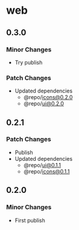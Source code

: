 # web

## 0.3.0

### Minor Changes

- Try publish

### Patch Changes

- Updated dependencies
  - @repo/icons@0.2.0
  - @repo/ui@0.2.0

## 0.2.1

### Patch Changes

- Publish
- Updated dependencies
  - @repo/ui@0.1.1
  - @repo/icons@0.1.1

## 0.2.0

### Minor Changes

- First publish

